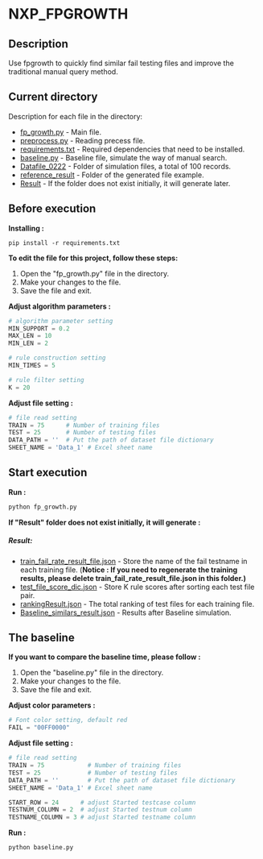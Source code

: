 # NXP_FPGROWTH
## Description
Use fpgrowth to quickly find similar fail testing files and improve the traditional manual query method.
## Current directory
Description for each file in the directory:
- [fp_growth.py](https://github.com/becks9908/NXP_fpgrowt/blob/main/fp_growth.py) - Main file.
- [preprocess.py](https://github.com/becks9908/NXP_fpgrowt/blob/main/preprocess.py) - Reading precess file.
- [requirements.txt](https://github.com/becks9908/NXP_fpgrowt/blob/main/requirements.txt) - Required dependencies that need to be installed.
- [baseline.py](https://github.com/becks9908/NXP_fpgrowt/blob/main/baseline.py) - Baseline file, simulate the way of manual search.
- [Datafile_0222](https://github.com/becks9908/NXP_fpgrowt/tree/main/Datafile_0222) - Folder of simulation files, a total of 100 records.
- [reference_result](https://github.com/becks9908/NXP_fpgrowt/tree/main/reference_result) - Folder of the generated file example.
- [Result]() - If the folder does not exist initially, it will generate later.

## Before execution

**Installing :**
```ssh
pip install -r requirements.txt
```

**To edit the file for this project, follow these steps:**
1. Open the "fp_growth.py" file in the directory.
2. Make your changes to the file.
3. Save the file and exit.

**Adjust algorithm parameters :**
 
```python
# algorithm parameter setting
MIN_SUPPORT = 0.2
MAX_LEN = 10
MIN_LEN = 2

# rule construction setting
MIN_TIMES = 5

# rule filter setting
K = 20
```

**Adjust file setting :**
```python
# file read setting
TRAIN = 75      # Number of training files
TEST = 25       # Number of testing files
DATA_PATH = ''  # Put the path of dataset file dictionary
SHEET_NAME = 'Data_1' # Excel sheet name
```

## Start execution
**Run :**
```sh
python fp_growth.py
```
**If "Result" folder does not exist initially, it will generate :**
##### Result:
- [train_fail_rate_result_file.json]() - Store the name of the fail testname in each training file. 
(**Notice : If you need to regenerate the training results, please delete train_fail_rate_result_file.json in this folder.)**
- [test_file_score_dic.json]() - Store K rule scores after sorting each test file pair.
- [rankingResult.json]() - The total ranking of test files for each training file.
- [Baseline_similars_result.json]() - Results after Baseline simulation.


## The baseline
**If you want to compare the baseline time, please follow :**
1. Open the "baseline.py" file in the directory.
2. Make your changes to the file.
3. Save the file and exit.

**Adjust color parameters :**
 
```python
# Font color setting, default red
FAIL = "00FF0000"
```


**Adjust file setting :**
```python
# file read setting
TRAIN = 75            # Number of training files
TEST = 25             # Number of testing files
DATA_PATH = ''        # Put the path of dataset file dictionary
SHEET_NAME = 'Data_1' # Excel sheet name

START_ROW = 24      # adjust Started testcase column
TESTNUM_COLUMN = 2  # adjust Started testnum column
TESTNAME_COLUMN = 3 # adjust Started testname column
```

**Run :**
```sh
python baseline.py
```